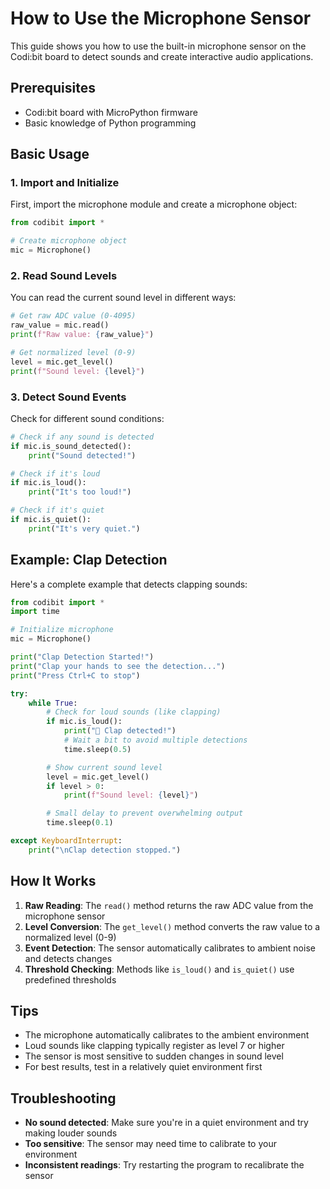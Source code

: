# How to Use the Microphone Sensor

This guide shows you how to use the built-in microphone sensor on the Codi:bit board to detect sounds and create interactive audio applications.

## Prerequisites

- Codi:bit board with MicroPython firmware
- Basic knowledge of Python programming

## Basic Usage

### 1. Import and Initialize

First, import the microphone module and create a microphone object:

```python
from codibit import *

# Create microphone object
mic = Microphone()
```

### 2. Read Sound Levels

You can read the current sound level in different ways:

```python
# Get raw ADC value (0-4095)
raw_value = mic.read()
print(f"Raw value: {raw_value}")

# Get normalized level (0-9)
level = mic.get_level()
print(f"Sound level: {level}")
```

### 3. Detect Sound Events

Check for different sound conditions:

```python
# Check if any sound is detected
if mic.is_sound_detected():
    print("Sound detected!")

# Check if it's loud
if mic.is_loud():
    print("It's too loud!")

# Check if it's quiet
if mic.is_quiet():
    print("It's very quiet.")
```

## Example: Clap Detection

Here's a complete example that detects clapping sounds:

```python
from codibit import *
import time

# Initialize microphone
mic = Microphone()

print("Clap Detection Started!")
print("Clap your hands to see the detection...")
print("Press Ctrl+C to stop")

try:
    while True:
        # Check for loud sounds (like clapping)
        if mic.is_loud():
            print("👏 Clap detected!")
            # Wait a bit to avoid multiple detections
            time.sleep(0.5)

        # Show current sound level
        level = mic.get_level()
        if level > 0:
            print(f"Sound level: {level}")

        # Small delay to prevent overwhelming output
        time.sleep(0.1)

except KeyboardInterrupt:
    print("\nClap detection stopped.")
```

## How It Works

1. **Raw Reading**: The `read()` method returns the raw ADC value from the microphone sensor
2. **Level Conversion**: The `get_level()` method converts the raw value to a normalized level (0-9)
3. **Event Detection**: The sensor automatically calibrates to ambient noise and detects changes
4. **Threshold Checking**: Methods like `is_loud()` and `is_quiet()` use predefined thresholds

## Tips

- The microphone automatically calibrates to the ambient environment
- Loud sounds like clapping typically register as level 7 or higher
- The sensor is most sensitive to sudden changes in sound level
- For best results, test in a relatively quiet environment first

## Troubleshooting

- **No sound detected**: Make sure you're in a quiet environment and try making louder sounds
- **Too sensitive**: The sensor may need time to calibrate to your environment
- **Inconsistent readings**: Try restarting the program to recalibrate the sensor